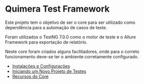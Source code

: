 # Quimera Test Framework

Este projeto tem o objetivo de ser o core para ser utilizado como dependência para a automação de casos de teste.

Foram utilizados o TestNG 7.0.0 como o motor de teste e o Allure Framework para exportação de relatório.

Neste core foram criados alguns facilitadores, onde para o correto funcionamento deve-se ter o ambiente corretamente configurado.

* [Instalações e Configurações](http://git.senior.com.br/gestao-empresarial/erpx-core-api-test/wikis/Instala%C3%A7%C3%B5es-e-Configura%C3%A7%C3%B5es)
* [Iniciando um Novo Projeto de Testes](http://git.senior.com.br/gestao-empresarial/erpx-core-api-test/wikis/Iniciando-um-Novo-Projeto-de-Testes)
* [Recursos do Core](http://git.senior.com.br/gestao-empresarial/erpx-core-api-test/wikis/Recursos-do-Core)